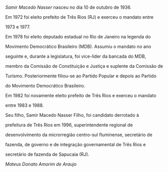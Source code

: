 

*Samir Macedo Nasser* nasceu no dia 10 de outubro de 1936.



Em 1972 foi eleito prefeito de Três Rios (RJ) e exerceu o mandato entre

1973 e 1977.



Em 1978 foi eleito deputado estadual no Rio de Janeiro na legenda do

Movimento Democrático Brasileiro (MDB). Assumiu o mandato no ano

seguinte e, durante a legislatura, foi vice-líder da bancada do MDB,

membro da Comissão de Constituição e Justiça e suplente da Comissão de

Turismo. Posteriormente filiou-se ao Partido Popular e depois ao Partido

do Movimento Democrático Brasileiro.



Em 1982 foi novamente eleito prefeito de Três Rios e exerceu o mandato

entre 1983 e 1988.



Seu filho, Samir Macedo Nasser Filho, foi candidato derrotado à

prefeitura de Três Rios em 1996, superintendente regional de

desenvolvimento da microrregião centro-sul fluminense, secretário de

fazenda, de governo e de integração governamental de Três Rios e

secretário de fazenda de Sapucaia (RJ).



*Mateus Donato Amorim de Araujo*




